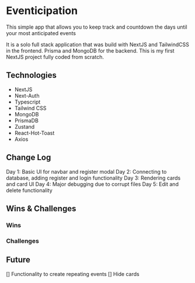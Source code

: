 # Eventicipation

This simple app that allows you to keep track and countdown the days until your most anticipated events

It is a solo full stack application that was build with NextJS and TailwindCSS in the frontend. Prisma and MongoDB for the backend. This is my first NextJS project fully coded from scratch.

## Technologies

- NextJS
- Next-Auth
- Typescript
- Tailwind CSS
- MongoDB
- PrismaDB
- Zustand
- React-Hot-Toast
- Axios

## Change Log

Day 1: Basic UI for navbar and register modal
Day 2: Connecting to database, adding register and login functionality
Day 3: Rendering cards and card UI
Day 4: Major debugging due to corrupt files
Day 5: Edit and delete functionality

## Wins & Challenges

### Wins

### Challenges

## Future

[] Functionality to create repeating events
[] Hide cards
